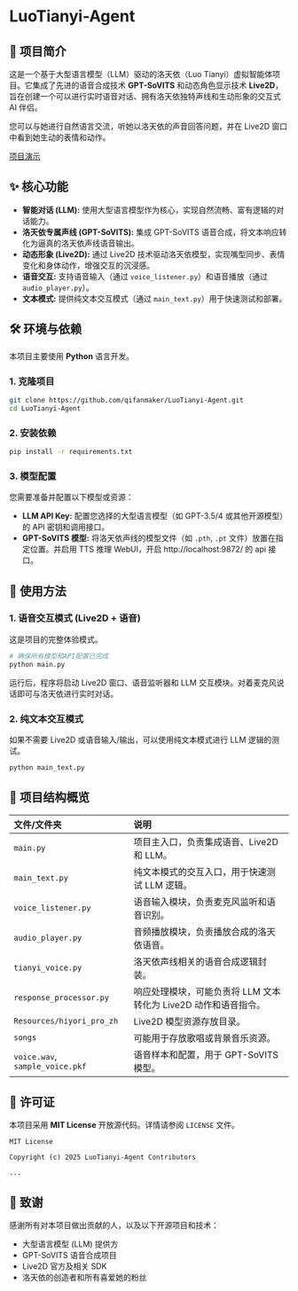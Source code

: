 # LuoTianyi-Agent

[](https://www.google.com/search?q=https://github.com/qifanmaker/LuoTianyi-Agent/blob/main/LICENSE)
[](https://github.com/qifanmaker/LuoTianyi-Agent)

## 🌟 项目简介

这是一个基于大型语言模型（LLM）驱动的洛天依（Luo Tianyi）虚拟智能体项目。它集成了先进的语音合成技术 **GPT-SoVITS** 和动态角色显示技术 **Live2D**，旨在创建一个可以进行实时语音对话、拥有洛天依独特声线和生动形象的交互式 AI 伴侣。

您可以与她进行自然语言交流，听她以洛天依的声音回答问题，并在 Live2D 窗口中看到她生动的表情和动作。

[项目演示](https://www.bilibili.com/video/BV1moHNzNEvP)

## ✨ 核心功能

  * **智能对话 (LLM):** 使用大型语言模型作为核心，实现自然流畅、富有逻辑的对话能力。
  * **洛天依专属声线 (GPT-SoVITS):** 集成 GPT-SoVITS 语音合成，将文本响应转化为逼真的洛天依声线语音输出。
  * **动态形象 (Live2D):** 通过 Live2D 技术驱动洛天依模型，实现嘴型同步、表情变化和身体动作，增强交互的沉浸感。
  * **语音交互:** 支持语音输入（通过 `voice_listener.py`）和语音播放（通过 `audio_player.py`）。
  * **文本模式:** 提供纯文本交互模式（通过 `main_text.py`）用于快速测试和部署。

## 🛠️ 环境与依赖

本项目主要使用 **Python** 语言开发。

### 1\. 克隆项目

```bash
git clone https://github.com/qifanmaker/LuoTianyi-Agent.git
cd LuoTianyi-Agent
```

### 2\. 安装依赖

```bash
pip install -r requirements.txt
```

### 3\. 模型配置

您需要准备并配置以下模型或资源：

  * **LLM API Key:** 配置您选择的大型语言模型（如 GPT-3.5/4 或其他开源模型）的 API 密钥和调用接口。
  * **GPT-SoVITS 模型:** 将洛天依声线的模型文件（如 `.pth`, `.pt` 文件）放置在指定位置。并启用 TTS 推理 WebUI，开启 http://localhost:9872/ 的 api 接口。

## 🚀 使用方法

### 1\. 语音交互模式 (Live2D + 语音)

这是项目的完整体验模式。

```bash
# 确保所有模型和API配置已完成
python main.py
```

运行后，程序将启动 Live2D 窗口、语音监听器和 LLM 交互模块。对着麦克风说话即可与洛天依进行实时对话。

### 2\. 纯文本交互模式

如果不需要 Live2D 或语音输入/输出，可以使用纯文本模式进行 LLM 逻辑的测试。

```bash
python main_text.py
```

## 📂 项目结构概览

| 文件/文件夹 | 说明 |
| :--- | :--- |
| `main.py` | 项目主入口，负责集成语音、Live2D 和 LLM。 |
| `main_text.py` | 纯文本模式的交互入口，用于快速测试 LLM 逻辑。 |
| `voice_listener.py` | 语音输入模块，负责麦克风监听和语音识别。 |
| `audio_player.py` | 音频播放模块，负责播放合成的洛天依语音。 |
| `tianyi_voice.py` | 洛天依声线相关的语音合成逻辑封装。 |
| `response_processor.py` | 响应处理模块，可能负责将 LLM 文本转化为 Live2D 动作和语音指令。 |
| `Resources/hiyori_pro_zh` | Live2D 模型资源存放目录。 |
| `songs` | 可能用于存放歌唱或背景音乐资源。 |
| `voice.wav`, `sample_voice.pkf` | 语音样本和配置，用于 GPT-SoVITS 模型。 |

## 📜 许可证

本项目采用 **MIT License** 开放源代码。详情请参阅 `LICENSE` 文件。

```
MIT License

Copyright (c) 2025 LuoTianyi-Agent Contributors

...
```

## 💖 致谢

感谢所有对本项目做出贡献的人，以及以下开源项目和技术：

  * 大型语言模型 (LLM) 提供方
  * GPT-SoVITS 语音合成项目
  * Live2D 官方及相关 SDK
  * 洛天依的创造者和所有喜爱她的粉丝
